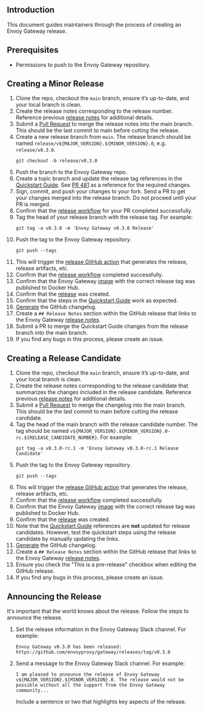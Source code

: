 ## Introduction
This document guides maintainers through the process of creating an Envoy Gateway release.

## Prerequisites
- Permissions to push to the Envoy Gateway repository.

## Creating a Minor Release

1. Clone the repo, checkout the `main` branch, ensure it’s up-to-date, and your local branch is clean.
2. Create the release notes corresponding to the release number. Reference previous [release notes][]
   for additional details.
3. Submit a [Pull Request][] to merge the release notes into the main branch. This should be the last commit to main
   before cutting the release.
4. Create a new release branch from `main`. The release branch should be named
   `release/v${MAJOR_VERSION}.${MINOR_VERSION}.0`, e.g. `release/v0.3.0`.
   ```shell
   git checkout -b release/v0.3.0
   ```
5. Push the branch to the Envoy Gateway repo.
6. Create a topic branch and update the release tag references in the [Quickstart Guide][]. See [PR 481][] as
   a reference for the required changes.
7. Sign, commit, and push your changes to your fork. Send a PR to get your changes merged into the release branch.
   Do not proceed until your PR is merged.
8. Confirm that the [release workflow][] for your PR completed successfully.
9. Tag the head of your release branch with the release tag. For example:
   ```shell
   git tag -a v0.3.0 -m 'Envoy Gateway v0.3.0 Release'
   ```
10. Push the tag to the Envoy Gateway repository.
    ```shell
    git push --tags
    ```
11. This will trigger the [release GitHub action][] that generates the release, release artifacts, etc.
12. Confirm that the [release workflow][] completed successfully.
13. Confirm that the Envoy Gateway [image][] with the correct release tag was published to Docker Hub.
14. Confirm that the [release][] was created.
15. Confirm that the steps in the [Quickstart Guide][] work as expected.
16. [Generate][] the GitHub changelog.
17. Create a `## Release Notes` section within the GitHub release that links to the Envoy Gateway
    [release notes][].
18. Submit a PR to merge the Quickstart Guide changes from the release branch into the main branch.
19. If you find any bugs in this process, please create an issue.

## Creating a Release Candidate

1. Clone the repo, checkout the `main` branch, ensure it’s up-to-date, and your local branch is clean.
2. Create the release notes corresponding to the release candidate that summarizes the changes included in the
   release candidate. Reference previous [release notes][] for additional details.
3. Submit a [Pull Request][] to merge the changelog into the main branch. This should be the last commit to main
   before cutting the release candidate.
4. Tag the head of the main branch with the release candidate number. The tag should be named
   `v${MAJOR_VERSION}.${MINOR_VERSION}.0-rc.${RELEASE_CANDIDATE_NUMBER}`. For example:
   ```shell
   git tag -a v0.3.0-rc.1 -m 'Envoy Gateway v0.3.0-rc.1 Release Candidate'
   ```
5. Push the tag to the Envoy Gateway repository.
   ```shell
   git push --tags
   ```
6. This will trigger the [release GitHub action][] that generates the release, release artifacts, etc.
7. Confirm that the [release workflow][] completed successfully.
8. Confirm that the Envoy Gateway [image][] with the correct release tag was published to Docker Hub.
9. Confirm that the [release][] was created.
10. Note that the [Quickstart Guide][] references are __not__ updated for release candidates. However, test
    the quickstart steps using the release candidate by manually updating the links.
11. [Generate][] the GitHub changelog.
12. Create a `## Release Notes` section within the GitHub release that links to the Envoy Gateway
    [release notes][].
13. Ensure you check the "This is a pre-release" checkbox when editing the GitHub release.
14. If you find any bugs in this process, please create an issue.

## Announcing the Release
It's important that the world knows about the release. Follow the steps to announce the release.
1. Set the release information in the Envoy Gateway Slack channel. For example:
   ```shell
   Envoy Gateway v0.3.0 has been released: https://github.com/envoyproxy/gateway/releases/tag/v0.3.0
   ```
2. Send a message to the Envoy Gateway Slack channel. For example:
   ```shell
   I am pleased to announce the release of Envoy Gateway v${MAJOR_VERSION}.${MINOR_VERSION}.0. The release would not be
   possible without all the support from the Envoy Gateway community...
   ```
   Include a sentence or two that highlights key aspects of the release.

[release notes]: https://github.com/envoyproxy/gateway/tree/main/release-notes
[PR 481]: https://github.com/envoyproxy/gateway/pull/481
[Pull Request]: https://github.com/envoyproxy/gateway/pulls
[Quickstart Guide]: https://github.com/envoyproxy/gateway/blob/main/docs/user/QUICKSTART.md
[release GitHub action]: https://github.com/envoyproxy/gateway/blob/main/.github/workflows/release.yaml
[release workflow]: https://github.com/envoyproxy/gateway/actions/workflows/release.yaml
[image]: https://hub.docker.com/r/envoyproxy/gateway/tags
[release]: https://github.com/envoyproxy/gateway/releases
[Generate]: https://docs.github.com/en/repositories/releasing-projects-on-github/automatically-generated-release-notes
